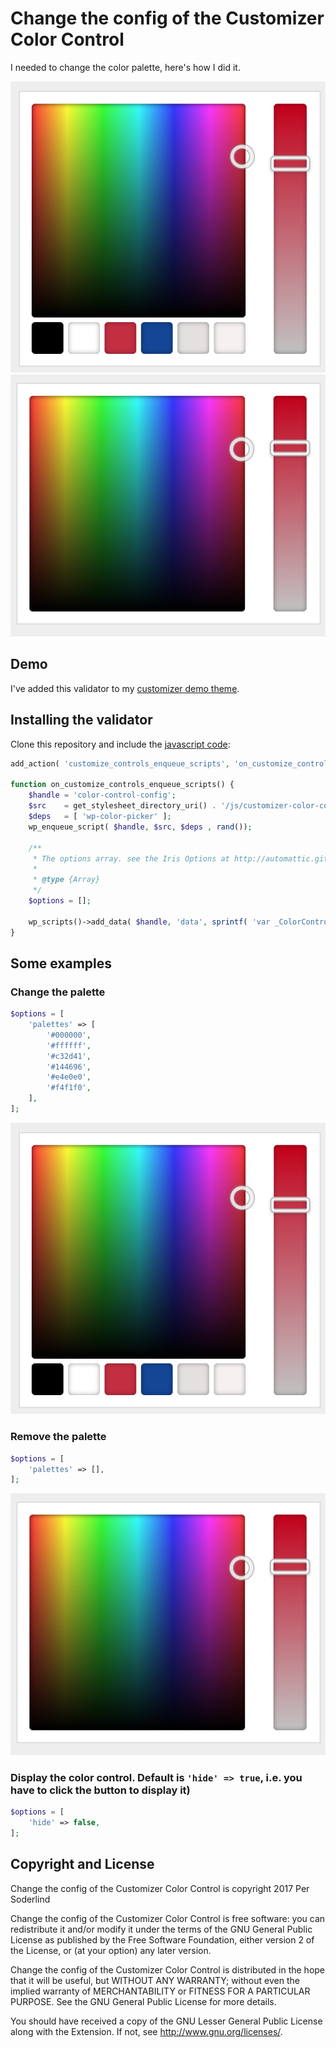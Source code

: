 # Change the config of the Customizer Color Control

I needed to change the color palette, here's how I did it.

<img src="assets/palette.png" /> <img src="assets/no-palette.png" />

## Demo

I've added this validator to my [customizer demo theme](https://github.com/soderlind/2016-customizer-demo).

## Installing the validator

Clone this repository and include the [javascript code](customizer-color-control-change-config.js):

```php
add_action( 'customize_controls_enqueue_scripts', 'on_customize_controls_enqueue_scripts' );

function on_customize_controls_enqueue_scripts() {
	$handle = 'color-control-config';
	$src    = get_stylesheet_directory_uri() . '/js/customizer-color-control-change-config.js';
	$deps   = [ 'wp-color-picker' ];
	wp_enqueue_script( $handle, $src, $deps , rand());

	/**
	 * The options array. see the Iris Options at http://automattic.github.io/Iris/
	 *
	 * @type {Array}
	 */
	$options = [];

	wp_scripts()->add_data( $handle, 'data', sprintf( 'var _ColorControlConfig = %s;', wp_json_encode( $options ) ) );
}
```

## Some examples

### Change the palette

```php
$options = [
	'palettes' => [
		'#000000',
		'#ffffff',
		'#c32d41',
		'#144696',
		'#e4e0e0',
		'#f4f1f0',
	],
];
```

<img src="assets/palette.png" />

### Remove the palette

```php
$options = [
	'palettes' => [],
];

```

<img src="assets/no-palette.png" />

### Display the color control. Default is `'hide' => true`, i.e. you have to click the button to display it)

```php
$options = [
	'hide' => false,
];

```


## Copyright and License

Change the config of the Customizer Color Control is copyright 2017 Per Soderlind

Change the config of the Customizer Color Control is free software: you can redistribute it and/or modify it under the terms of the GNU General Public License as published by the Free Software Foundation, either version 2 of the License, or (at your option) any later version.

Change the config of the Customizer Color Control is distributed in the hope that it will be useful, but WITHOUT ANY WARRANTY; without even the implied warranty of MERCHANTABILITY or FITNESS FOR A PARTICULAR PURPOSE. See the GNU General Public License for more details.

You should have received a copy of the GNU Lesser General Public License along with the Extension. If not, see http://www.gnu.org/licenses/.

